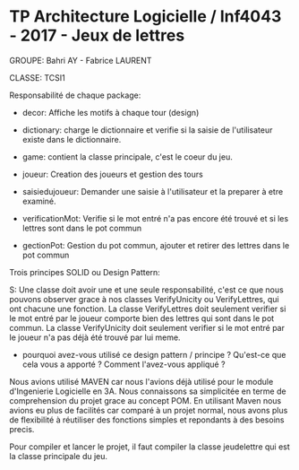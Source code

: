 # TP Architecture Logicielle / Inf4043 - 2017 - Jeux de lettres

 GROUPE:	Bahri AY  -  Fabrice LAURENT
 
 
 CLASSE:	TCSI1
 
 
Responsabilité de chaque package:

- decor: Affiche les motifs à chaque tour (design)

- dictionary: charge le dictionnaire et verifie si la saisie de l'utilisateur
			  existe dans le dictionnaire.

- game: contient la classe principale, c'est le coeur du jeu.

- joueur: Creation des joueurs et gestion des tours

- saisiedujoueur: Demander une saisie à l'utilisateur et la preparer à etre examiné.

- verificationMot: Verifie si le mot entré n'a pas encore été trouvé 
					et si les lettres sont dans le pot commun

- gectionPot: Gestion du pot commun, ajouter et retirer des lettres dans le pot commun



Trois principes SOLID ou Design Pattern:

S: Une classe doit avoir une et une seule responsabilité, c'est ce que nous pouvons observer grace à nos classes VerifyUnicity ou VerifyLettres, qui ont chacune une fonction.
	La classe VerifyLettres doit seulement verifier si le mot entré par le joueur comporte bien des lettres qui sont dans le pot commun.
	La classe VerifyUnicity doit seulement verifier si le mot entré par le joueur n'a pas déjà été trouvé par lui meme.
	
  - pourquoi avez-vous utilisé ce design pattern / principe ? Qu'est-ce que cela vous a apporté ? Comment l'avez-vous appliqué ? 
  
  Nous avions utilisé MAVEN car nous l'avions déjà utilisé pour le module d'Ingenierie Logicielle en 3A.
  Nous connaissons sa simplicitée en terme de comprehension du projet grace au concept POM.
  En utilisant Maven nous avions eu plus de facilités car comparé à un projet normal, nous avons plus de flexibilité à réutiliser des fonctions simples et repondants à des besoins precis. 
  
Pour compiler et lancer le projet, il faut compiler la classe jeudelettre qui est la classe principale du jeu.



